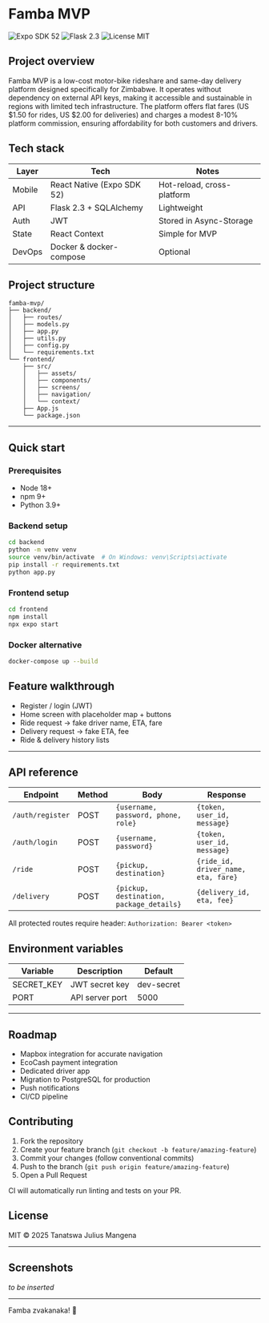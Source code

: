 # Famba MVP

![Expo SDK 52](https://img.shields.io/badge/Expo%20SDK-52-blue.svg) ![Flask 2.3](https://img.shields.io/badge/Flask-2.3-green.svg) ![License MIT](https://img.shields.io/badge/License-MIT-yellow.svg)

## Project overview

Famba MVP is a low-cost motor-bike rideshare and same-day delivery platform designed specifically for Zimbabwe. It operates without dependency on external API keys, making it accessible and sustainable in regions with limited tech infrastructure. The platform offers flat fares (US $1.50 for rides, US $2.00 for deliveries) and charges a modest 8-10% platform commission, ensuring affordability for both customers and drivers.

## Tech stack

| Layer | Tech | Notes |
|-------|------|-------|
| Mobile | React Native (Expo SDK 52) | Hot-reload, cross-platform |
| API | Flask 2.3 + SQLAlchemy | Lightweight |
| Auth | JWT | Stored in Async-Storage |
| State | React Context | Simple for MVP |
| DevOps | Docker & docker-compose | Optional |

## Project structure

```
famba-mvp/
├── backend/
│   ├── routes/
│   ├── models.py
│   ├── app.py
│   ├── utils.py
│   ├── config.py
│   └── requirements.txt
└── frontend/
    ├── src/
    │   ├── assets/
    │   ├── components/
    │   ├── screens/
    │   ├── navigation/
    │   └── context/
    ├── App.js
    └── package.json
```

---

## Quick start

### Prerequisites
- Node 18+ 
- npm 9+
- Python 3.9+

### Backend setup
```bash
cd backend
python -m venv venv
source venv/bin/activate  # On Windows: venv\Scripts\activate
pip install -r requirements.txt
python app.py
```

### Frontend setup
```bash
cd frontend
npm install
npx expo start
```

### Docker alternative
```bash
docker-compose up --build
```

## Feature walkthrough

- Register / login (JWT)
- Home screen with placeholder map + buttons
- Ride request → fake driver name, ETA, fare
- Delivery request → fake ETA, fee
- Ride & delivery history lists

---

## API reference

| Endpoint | Method | Body | Response |
|----------|--------|------|----------|
| `/auth/register` | POST | `{username, password, phone, role}` | `{token, user_id, message}` |
| `/auth/login` | POST | `{username, password}` | `{token, user_id, message}` |
| `/ride` | POST | `{pickup, destination}` | `{ride_id, driver_name, eta, fare}` |
| `/delivery` | POST | `{pickup, destination, package_details}` | `{delivery_id, eta, fee}` |

All protected routes require header: `Authorization: Bearer <token>`

## Environment variables

| Variable | Description | Default |
|----------|-------------|---------|
| SECRET_KEY | JWT secret key | dev-secret |
| PORT | API server port | 5000 |

---

## Roadmap

- Mapbox integration for accurate navigation
- EcoCash payment integration
- Dedicated driver app
- Migration to PostgreSQL for production
- Push notifications
- CI/CD pipeline

## Contributing

1. Fork the repository
2. Create your feature branch (`git checkout -b feature/amazing-feature`)
3. Commit your changes (follow conventional commits)
4. Push to the branch (`git push origin feature/amazing-feature`)
5. Open a Pull Request

CI will automatically run linting and tests on your PR.

## License

MIT © 2025 Tanatswa Julius Mangena

---

## Screenshots
*to be inserted*

---

Famba zvakanaka! 🛵
